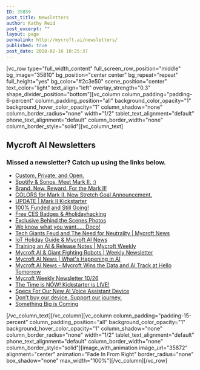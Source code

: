 ```yaml
---
ID: 35859
post_title: Newsletters
author: Kathy Reid
post_excerpt: ""
layout: page
permalink: http://mycroft.ai/newsletters/
published: true
post_date: 2018-02-16 10:25:37
---
```

[vc_row type="full_width_content" full_screen_row_position="middle" bg_image="35810" bg_position="center center" bg_repeat="repeat" full_height="yes" bg_color="#2c3e50" scene_position="center" text_color="light" text_align="left" overlay_strength="0.3" shape_divider_position="bottom"][vc_column column_padding="padding-6-percent" column_padding_position="all" background_color_opacity="1" background_hover_color_opacity="1" column_shadow="none" column_border_radius="none" width="1/2" tablet_text_alignment="default" phone_text_alignment="default" column_border_width="none" column_border_style="solid"][vc_column_text]
<h2>Mycroft AI Newsletters</h2>
<h3>Missed a newsletter? Catch up using the links below.</h3>
<ul>
 	<li><a href="https://mycroftai.activehosted.com/social/76dc611d6ebaafc66cc0879c71b5db5c.101" target="_blank" rel="noopener">Custom, Private, and Open.</a></li>
 	<li><a href="https://mycroftai.activehosted.com/social/3def184ad8f4755ff269862ea77393dd.98" target="_blank" rel="noopener">Spotify &amp; Sonos, Meet Mark II. ;)</a></li>
 	<li><a href="https://mycroftai.activehosted.com/social/a0a080f42e6f13b3a2df133f073095dd.95" target="_blank" rel="noopener">Brand. New. Reward. For the Mark II!</a></li>
 	<li><a href="https://mycroftai.activehosted.com/social/5ef059938ba799aaa845e1c2e8a762bd.91" target="_blank" rel="noopener">COLORS for Mark II. New Stretch Goal Announcement.</a></li>
 	<li><a href="https://mycroftai.activehosted.com/social/eb160de1de89d9058fcb0b968dbbbd68.90" target="_blank" rel="noopener">UPDATE | Mark II Kickstarter</a></li>
 	<li><a href="https://mycroftai.activehosted.com/social/c45147dee729311ef5b5c3003946c48f.89" target="_blank" rel="noopener">100% Funded and Still Going!</a></li>
 	<li><a href="https://mycroftai.activehosted.com/social/65b9eea6e1cc6bb9f0cd2a47751a186f.78" target="_blank" rel="noopener">Free CES Badges &amp; #holidayhacking</a></li>
 	<li><a href="https://mycroftai.activehosted.com/social/6974ce5ac660610b44d9b9fed0ff9548.76" target="_blank" rel="noopener">Exclusive Behind the Scenes Photos</a></li>
 	<li><a href="https://mycroftai.activehosted.com/social/f899139df5e1059396431415e770c6dd.73" target="_blank" rel="noopener">We know what you want..... Doco!</a></li>
 	<li><a href="https://mycroftai.activehosted.com/social/f4b9ec30ad9f68f89b29639786cb62ef.67" target="_blank" rel="noopener">Tech Giants Feud and The Need for Neutrality | Mycroft News</a></li>
 	<li><a href="https://mycroftai.activehosted.com/social/2a38a4a9316c49e5a833517c45d31070.61" target="_blank" rel="noopener">IoT Holiday Guide &amp; Mycroft AI News</a></li>
 	<li><a href="https://mycroftai.activehosted.com/social/fe9fc289c3ff0af142b6d3bead98a923.56" target="_blank" rel="noopener">Training an AI &amp; Release Notes | Mycroft Weekly</a></li>
 	<li><a href="https://mycroftai.activehosted.com/social/35f4a8d465e6e1edc05f3d8ab658c551.51" target="_blank" rel="noopener">Mycroft AI &amp; Giant Fighting Robots | Weekly Newsletter</a></li>
 	<li><a href="https://mycroftai.activehosted.com/social/3295c76acbf4caaed33c36b1b5fc2cb1.40" target="_blank" rel="noopener">Mycroft AI News | What's Happening in AI</a></li>
 	<li><a href="https://mycroftai.activehosted.com/social/72b32a1f754ba1c09b3695e0cb6cde7f.32" target="_blank" rel="noopener">Mycroft AI News - Mycroft Wins the Data and AI Track at Hello Tomorrow</a></li>
 	<li><a href="https://mycroftai.activehosted.com/social/2838023a778dfaecdc212708f721b788.27" target="_blank" rel="noopener">Mycroft Weekly Newsletter 10/26</a></li>
 	<li><a href="https://mycroftai.activehosted.com/social/f7177163c833dff4b38fc8d2872f1ec6.20" target="_blank" rel="noopener">The Time is NOW! Kickstarter is LIVE!</a></li>
 	<li><a href="https://mycroftai.activehosted.com/social/17e62166fc8586dfa4d1bc0e1742c08b.19" target="_blank" rel="noopener">Specs For Our New AI Voice Assistant Device</a></li>
 	<li><a href="https://mycroftai.activehosted.com/social/a1d0c6e83f027327d8461063f4ac58a6.18" target="_blank" rel="noopener">Don’t buy our device. Support our journey.</a></li>
 	<li><a href="https://mycroftai.activehosted.com/social/3416a75f4cea9109507cacd8e2f2aefc.17" target="_blank" rel="noopener">Something Big is Coming</a></li>
</ul>
[/vc_column_text][/vc_column][vc_column column_padding="padding-15-percent" column_padding_position="all" background_color_opacity="1" background_hover_color_opacity="1" column_shadow="none" column_border_radius="none" width="1/2" tablet_text_alignment="default" phone_text_alignment="default" column_border_width="none" column_border_style="solid"][image_with_animation image_url="35872" alignment="center" animation="Fade In From Right" border_radius="none" box_shadow="none" max_width="100%"][/vc_column][/vc_row]